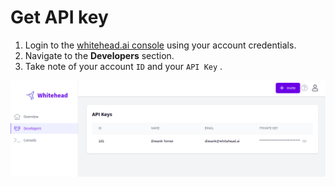 # Get API key

1. Login to the [whitehead.ai console](https://console.whitehead.ai) using your account credentials. 
2. Navigate to the **Developers** section. 
3. Take note of your account `ID` and your `API Key` . 

![](../../.gitbook/assets/screenshot-from-2021-06-17-18-25-58.png)

